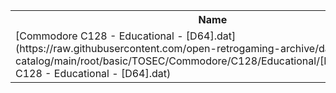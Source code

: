 <table>
<tr><th>Name</th><th>Size</th></tr>
<tr><td>[Commodore C128 - Educational - [D64].dat](https://raw.githubusercontent.com/open-retrogaming-archive/dat-catalog/main/root/basic/TOSEC/Commodore/C128/Educational/[D64]/Commodore C128 - Educational - [D64].dat)</td><td>2418</td></tr>
</table>
